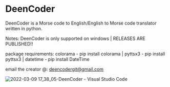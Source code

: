 # DeenCoder

DeenCoder is a Morse code to English/English to Morse code translator written in python.

Notes: 
DeenCoder is only supported on windows
|
RELEASES ARE PUBLISHED!!

package requirements: colorama - pip install colorama | pyttsx3 - pip install pyttsx3 | datetime - pip install DateTime

email the creator @: deencodergit@gmail.com

![2022-03-09 17_38_05-DeenCoder - Visual Studio Code](https://user-images.githubusercontent.com/63617447/161633021-07e3fcde-1767-403b-9160-5a2005c54146.png)
